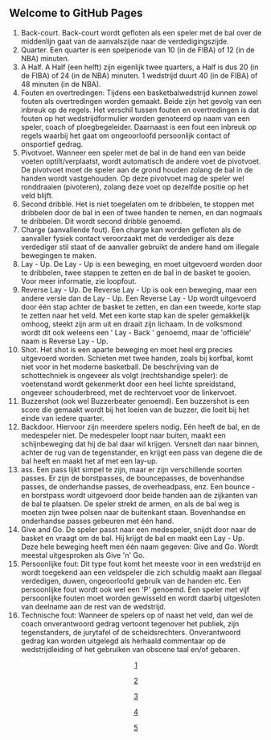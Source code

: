 ## Welcome to GitHub Pages

1. Back-court. Back-court wordt gefloten als een speler met de bal over de middenlijn gaat van de aanvalszijde naar de verdedigingszijde.
2. Quarter. Een quarter is een spelperiode van 10 (in de FIBA) of 12 (in de NBA) minuten.
3. A Half. A Half (een helft) zijn eigenlijk twee quarters, a Half is dus 20 (in de FIBA) of 24 (in de NBA) minuten. 1 wedstrijd duurt 40 (in de FIBA) of 48 minuten (in de NBA).
4. Fouten en overtredingen: Tijdens een basketbalwedstrijd kunnen zowel fouten als overtredingen worden gemaakt. Beide zijn het gevolg van een inbreuk op de regels. Het verschil tussen fouten en overtredingen is dat fouten op het wedstrijdformulier worden genoteerd op naam van een speler, coach of ploegbegeleider. Daarnaast is een fout een inbreuk op regels waarbij het gaat om ongeoorloofd persoonlijk contact of onsportief gedrag.
5. Pivotvoet. Wanneer een speler met de bal in de hand een van beide voeten optilt/verplaatst, wordt automatisch de andere voet de pivotvoet. De pivotvoet moet de speler aan de grond houden zolang de bal in de handen wordt vastgehouden. Op deze pivotvoet mag de speler wel ronddraaien (pivoteren), zolang deze voet op dezelfde positie op het veld blijft.
6. Second dribble. Het is niet toegelaten om te dribbelen, te stoppen met dribbelen door de bal in een of twee handen te nemen, en dan nogmaals te dribbelen. Dit wordt second dribble genoemd.
7. Charge (aanvallende fout). Een charge kan worden gefloten als de aanvaller fysiek contact veroorzaakt met de verdediger als deze verdediger stil staat of de aanvaller gebruikt de andere hand om illegale bewegingen te maken.
8. Lay - Up. De Lay - Up is een beweging, en moet uitgevoerd worden door te dribbelen, twee stappen te zetten en de bal in de basket te gooien. Voor meer informatie, zie loopfout.
9. Reverse Lay - Up. De Reverse Lay - Up is ook een beweging, maar een andere versie dan de Lay - Up. Een Reverse Lay - Up wordt uitgevoerd door één stap achter de basket te zetten, en dan een tweede, korte stap te zetten naar het veld. Met een korte stap kan de speler gemakkelijk omhoog, steekt zijn arm uit en draait zijn lichaam. In de volksmond wordt dit ook weleens een ' Lay - Back ' genoemd, maar de 'officiële' naam is Reverse Lay - Up.
10. Shot. Het shot is een aparte beweging en moet heel erg precies uitgevoerd worden. Schieten met twee handen, zoals bij korfbal, komt niet voor in het moderne basketball. De beschrijving van de schottechniek is ongeveer als volgt (rechtshandige speler): de voetenstand wordt gekenmerkt door een heel lichte spreidstand, ongeveer schouderbreed, met de rechtervoet voor de linkervoet.
11. Buzzershot (ook wel Buzzerbeater genoemd). Een buzzershot is een score die gemaakt wordt bij het loeien van de buzzer, die loeit bij het einde van iedere quarter.
12. Backdoor. Hiervoor zijn meerdere spelers nodig. Eén heeft de bal, en de medespeler niet. De medespeler loopt naar buiten, maakt een schijnbeweging dat hij de bal daar wil krijgen. Versnelt dan naar binnen, achter de rug van de tegenstander, en krijgt een pass van degene die de bal heeft en maakt het af met een lay-up.
13. ass. Een pass lijkt simpel te zijn, maar er zijn verschillende soorten passes. Er zijn de borstpasses, de bouncepasses, de bovenhandse passes, de onderhandse passes, de overheadpass, enz. Een bounce - en borstpass wordt uitgevoerd door beide handen aan de zijkanten van de bal te plaatsen. De speler strekt de armen, en als de bal weg is moeten zijn twee polsen naar de buitenkant staan. Bovenhandse en onderhandse passes gebeuren met één hand. 
14. Give and Go. De speler passt naar een medespeler, snijdt door naar de basket en vraagt om de bal. Hij krijgt de bal en maakt een Lay - Up. Deze hele beweging heeft men één naam gegeven: Give and Go. Wordt meestal uitgesproken als Give 'n' Go.
15. Persoonlijke fout: Dit type fout komt het meeste voor in een wedstrijd en wordt toegekend aan een veldspeler die zich schuldig maakt aan illegaal verdedigen, duwen, ongeoorloofd gebruik van de handen etc. Een persoonlijke fout wordt ook wel een 'P' genoemd. Een speler met vijf persoonlijke fouten moet worden gewisseld en wordt daarbij uitgesloten van deelname aan de rest van de wedstrijd.
16. Technische fout: Wanneer de spelers op of naast het veld, dan wel de coach onverantwoord gedrag vertoont tegenover het publiek, zijn tegenstanders, de jurytafel of de scheidsrechters. Onverantwoord gedrag kan worden uitgelegd als herhaald commentaar op de wedstrijdleiding of het gebruiken van obscene taal en/of gebaren.

   <header>
<a href="https://sebastianlopezzz7.github.io/">1</a>


<a href="beschrijvingbasketball.html">2</a>


<a href="hetspel.html">3</a>


<a href="internationaalbasketbal.html">4</a>


<a href="overzicht.html">5</a>
  </header>
